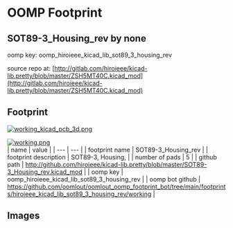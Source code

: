# OOMP Footprint  
## SOT89-3_Housing_rev  by none  
  
oomp key: oomp_hiroieee_kicad_lib_sot89_3_housing_rev  
  
source repo at: [http://gitlab.com/hiroieee/kicad-lib.pretty/blob/master/ZSH5MT40C.kicad_mod](http://gitlab.com/hiroieee/kicad-lib.pretty/blob/master/ZSH5MT40C.kicad_mod)  
## Footprint  
  
[![working_kicad_pcb_3d.png](working_kicad_pcb_3d_600.png)](working_kicad_pcb_3d.png)  
  
[![working.png](working_600.png)](working.png)  
| name | value | 
| --- | --- | 
| footprint name | SOT89-3_Housing_rev | 
| footprint description | SOT89-3, Housing, | 
| number of pads | 5 | 
| github path | http://github.com/hiroieee/kicad-lib.pretty/blob/master/SOT89-3_Housing_rev.kicad_mod | 
| oomp key | oomp_hiroieee_kicad_lib_sot89_3_housing_rev | 
| oomp bot github | https://github.com/oomlout/oomlout_oomp_footprint_bot/tree/main/footprints/hiroieee_kicad_lib_sot89_3_housing_rev/working | 
## Images  
